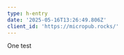 ```yaml
---
type: h-entry
date: '2025-05-16T13:26:49.806Z'
client_id: 'https://micropub.rocks/'
---
```

One test
